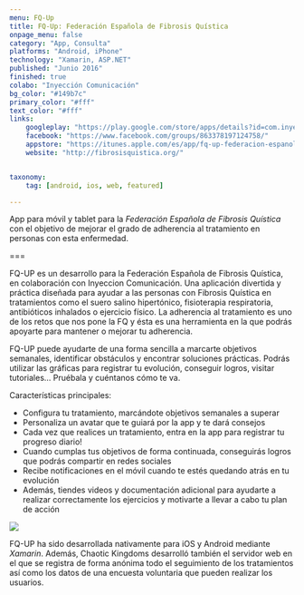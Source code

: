 ```yaml
---
menu: FQ-Up
title: FQ-Up: Federación Española de Fibrosis Quística
onpage_menu: false
category: "App, Consulta"
platforms: "Android, iPhone"
technology: "Xamarin, ASP.NET"
published: "Junio 2016"
finished: true
colabo: "Inyección Comunicación"
bg_color: "#149b7c"
primary_color: "#fff"
text_color: "#fff"
links:
	googleplay: "https://play.google.com/store/apps/details?id=com.inyeccion.fqup&hl=es"
	facebook: "https://www.facebook.com/groups/863378197124758/"
	appstore: "https://itunes.apple.com/es/app/fq-up-federacion-espanola/id1110876701?mt=8"
	website: "http://fibrosisquistica.org/"


taxonomy:
	tag: [android, ios, web, featured]

---
```


App para móvil y tablet para la *Federación Española de Fibrosis Quística* con el objetivo de mejorar el grado de adherencia al tratamiento en personas con esta enfermedad.

===

FQ-UP es un desarrollo para la Federación Española de Fibrosis Quística, en colaboración con Inyeccion Comunicación. Una aplicación divertida y práctica diseñada para ayudar a las personas con Fibrosis Quística en tratamientos como el suero salino hipertónico, fisioterapia respiratoria, antibióticos inhalados o ejercicio físico. La adherencia al tratamiento es uno de los retos que nos pone la FQ y ésta es una herramienta en la que podrás apoyarte para mantener o mejorar tu adherencia.

FQ-UP puede ayudarte de una forma sencilla a marcarte objetivos semanales, identificar obstáculos y encontrar soluciones prácticas. Podrás utilizar las gráficas para registrar tu evolución, conseguir logros, visitar tutoriales… Pruébala y cuéntanos cómo te va.

Características principales:
* Configura tu tratamiento, marcándote objetivos semanales a superar
* Personaliza un avatar que te guiará por la app y te dará consejos
* Cada vez que realices un tratamiento, entra en la app para registrar tu progreso diario!
* Cuando cumplas tus objetivos de forma continuada, conseguirás logros que podrás compartir en redes sociales
* Recibe notificaciones en el móvil cuando te estés quedando atrás en tu evolución
* Además, tiendes videos y documentación adicional para ayudarte a realizar correctamente los ejercicios y motivarte a llevar a cabo tu plan de acción

![](https://www.youtube.com/watch?v=EjI_x2dZOCU)

FQ-UP ha sido desarrollada nativamente para iOS y Android mediante *Xamarin*. Además, Chaotic Kingdoms desarrolló también el servidor web en el que se registra de forma anónima todo el seguimiento de los tratamientos así como los datos de una encuesta voluntaria que pueden realizar los usuarios.
